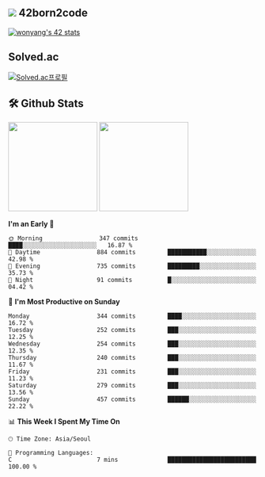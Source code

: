 
## <img src="https://img.shields.io/badge/-000000?style=flat&logo=42&logoColor=white"> 42born2code
[![wonyang's 42 stats](https://badge42.vercel.app/api/v2/cl5nhe5b6007809kydha7ht42/stats?cursusId=21&coalitionId=88)](https://profile.intra.42.fr/users/wonyang)

## Solved.ac
[![Solved.ac프로필](http://mazassumnida.wtf/api/v2/generate_badge?boj=bennyws)](https://solved.ac/bennyws)

## 🛠️ Github Stats
<p>
  <img height="180em" src="https://github-readme-stats-veggie-garden.vercel.app/api?username=gemstoneyang&show_icons=true&include_all_commits=true&bg_color=30,e96443,904e95&title_color=fff&text_color=fff">
  <img height="180em" src="https://github-readme-stats-veggie-garden.vercel.app/api/top-langs/?username=gemstoneyang&layout=compact&bg_color=30,e96443,904e95&title_color=fff&text_color=fff">
</p>

<!--START_SECTION:waka-->
**I'm an Early 🐤** 

```text
🌞 Morning                347 commits         ████░░░░░░░░░░░░░░░░░░░░░   16.87 % 
🌆 Daytime                884 commits         ███████████░░░░░░░░░░░░░░   42.98 % 
🌃 Evening                735 commits         █████████░░░░░░░░░░░░░░░░   35.73 % 
🌙 Night                  91 commits          █░░░░░░░░░░░░░░░░░░░░░░░░   04.42 % 
```
📅 **I'm Most Productive on Sunday** 

```text
Monday                   344 commits         ████░░░░░░░░░░░░░░░░░░░░░   16.72 % 
Tuesday                  252 commits         ███░░░░░░░░░░░░░░░░░░░░░░   12.25 % 
Wednesday                254 commits         ███░░░░░░░░░░░░░░░░░░░░░░   12.35 % 
Thursday                 240 commits         ███░░░░░░░░░░░░░░░░░░░░░░   11.67 % 
Friday                   231 commits         ███░░░░░░░░░░░░░░░░░░░░░░   11.23 % 
Saturday                 279 commits         ███░░░░░░░░░░░░░░░░░░░░░░   13.56 % 
Sunday                   457 commits         ██████░░░░░░░░░░░░░░░░░░░   22.22 % 
```


📊 **This Week I Spent My Time On** 

```text
🕑︎ Time Zone: Asia/Seoul

💬 Programming Languages: 
C                        7 mins              █████████████████████████   100.00 % 
```


<!--END_SECTION:waka-->
